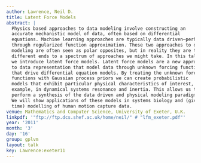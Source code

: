 ```yaml
---
author: Lawrence, Neil D.
title: Latent Force Models
abstract: |
  Physics based approaches to data modeling involve constructing an
  accurate mechanistic model of data, often based on differential
  equations. Machine learning approaches are typically data driven—perhaps
  through regularized function approximation. These two approaches to data
  modeling are often seen as polar opposites, but in reality they are two
  different ends to a spectrum of approaches we might take. In this talk
  we introduce latent force models. Latent force models are a new approach
  to data representation that model data through unknown forcing functions
  that drive differential equation models. By treating the unknown forcing
  functions with Gaussian process priors we can create probabilistic
  models that exhibit particular physical characteristics of interest, for
  example, in dynamical systems resonance and inertia. This allows us to
  perform a synthesis of the data driven and physical modeling paradigms.
  We will show applications of these models in systems biology and (given
  time) modelling of human motion capture data.
venue: Mathematics and Computer Science, University of Exeter, U.K.
linkpdf: '"ftp://ftp.dcs.shef.ac.uk/home/neil/" # "lfm_exeter.pdf"'
year: '2011'
month: '3'
day: '16'
group: gplvm
layout: talk
key: Lawrence:exeter11
---
```

